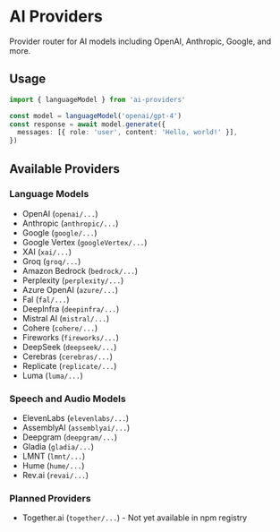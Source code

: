 # AI Providers

Provider router for AI models including OpenAI, Anthropic, Google, and more.

## Usage

```typescript
import { languageModel } from 'ai-providers'

const model = languageModel('openai/gpt-4')
const response = await model.generate({
  messages: [{ role: 'user', content: 'Hello, world!' }],
})
```

## Available Providers

### Language Models

- OpenAI (`openai/...`)
- Anthropic (`anthropic/...`)
- Google (`google/...`)
- Google Vertex (`googleVertex/...`)
- XAI (`xai/...`)
- Groq (`groq/...`)
- Amazon Bedrock (`bedrock/...`)
- Perplexity (`perplexity/...`)
- Azure OpenAI (`azure/...`)
- Fal (`fal/...`)
- DeepInfra (`deepinfra/...`)
- Mistral AI (`mistral/...`)
- Cohere (`cohere/...`)
- Fireworks (`fireworks/...`)
- DeepSeek (`deepseek/...`)
- Cerebras (`cerebras/...`)
- Replicate (`replicate/...`)
- Luma (`luma/...`)

### Speech and Audio Models

- ElevenLabs (`elevenlabs/...`)
- AssemblyAI (`assemblyai/...`)
- Deepgram (`deepgram/...`)
- Gladia (`gladia/...`)
- LMNT (`lmnt/...`)
- Hume (`hume/...`)
- Rev.ai (`revai/...`)

### Planned Providers

- Together.ai (`together/...`) - Not yet available in npm registry
